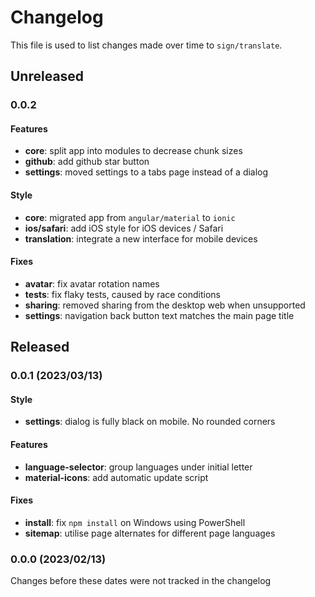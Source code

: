 # Changelog

This file is used to list changes made over time to `sign/translate`.

## Unreleased

### 0.0.2

#### Features

- **core**: split app into modules to decrease chunk sizes
- **github**: add github star button
- **settings**: moved settings to a tabs page instead of a dialog

#### Style

- **core**: migrated app from `angular/material` to `ionic`
- **ios/safari**: add iOS style for iOS devices / Safari
- **translation**: integrate a new interface for mobile devices

#### Fixes

- **avatar**: fix avatar rotation names
- **tests**: fix flaky tests, caused by race conditions
- **sharing**: removed sharing from the desktop web when unsupported
- **settings**: navigation back button text matches the main page title

## Released

### 0.0.1 (2023/03/13)

#### Style

- **settings**: dialog is fully black on mobile. No rounded corners

#### Features

- **language-selector**: group languages under initial letter
- **material-icons**: add automatic update script

#### Fixes

- **install**: fix `npm install` on Windows using PowerShell
- **sitemap**: utilise page alternates for different page languages

### 0.0.0 (2023/02/13)

Changes before these dates were not tracked in the changelog
